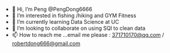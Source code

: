 - 👋 Hi, I’m Peng  @PengDong6666
- 👀 I’m interested in fishing /hiking and GYM Fitness
- 🌱 I’m currently learning Data Science at UC
- 💞️ I’m looking to collaborate on using SQl to clean data
- 📫 How to reach me ...email me please : 371710170@qq.com / robertdong666@gmail.com 

<!---
PengDong6666/PengDong6666 is a ✨ special ✨ repository because its `README.md` (this file) appears on your GitHub profile.
You can click the Preview link to take a look at your changes.
--->
